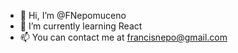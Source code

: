 - 👋 Hi, I’m @FNepomuceno
- 🌱 I’m currently learning React
- 📫 You can contact me at francisnepo@gmail.com

<!---
FNepomuceno/FNepomuceno is a ✨ special ✨ repository because its `README.md` (this file) appears on your GitHub profile.
You can click the Preview link to take a look at your changes.

- 👀 I’m interested in ...
- 💞️ I’m looking to collaborate on ...
--->
